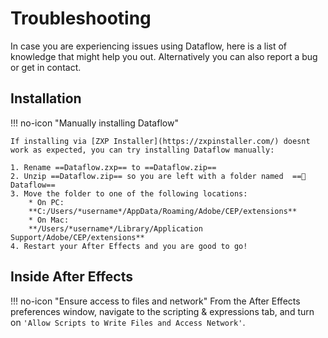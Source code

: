 # Troubleshooting
In case you are experiencing issues using Dataflow, here is a list of knowledge that might help you out. Alternatively you can also report a bug or get in contact.

## Installation
!!! no-icon "Manually installing Dataflow"
    
    If installing via [ZXP Installer](https://zxpinstaller.com/) doesnt work as expected, you can try installing Dataflow manually:

    1. Rename ==Dataflow.zxp== to ==Dataflow.zip==
    2. Unzip ==Dataflow.zip== so you are left with a folder named  ==📂 Dataflow==
    3. Move the folder to one of the following locations:
        * On PC:
        **C:/Users/*username*/AppData/Roaming/Adobe/CEP/extensions**
        * On Mac:
        **/Users/*username*/Library/Application Support/Adobe/CEP/extensions**
    4. Restart your After Effects and you are good to go!

## Inside After Effects
!!! no-icon "Ensure access to files and network"
    From the After Effects preferences window, navigate to the scripting & expressions tab, and turn on `'Allow Scripts to Write Files and Access Network'`.